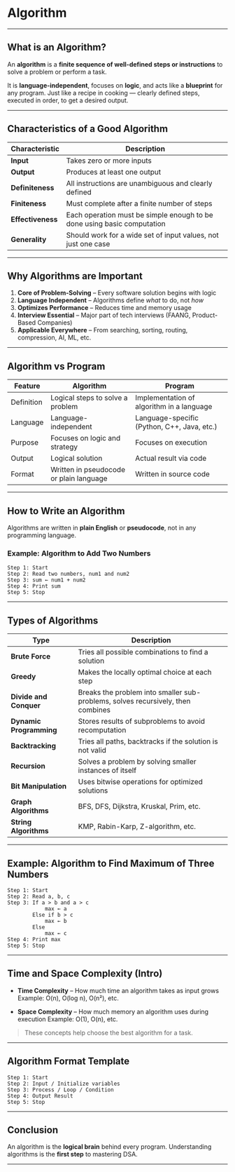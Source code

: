 

# Algorithm

---

## What is an Algorithm?

An **algorithm** is a **finite sequence of well-defined steps or instructions** to solve a problem or perform a task.

It is **language-independent**, focuses on **logic**, and acts like a **blueprint** for any program.
Just like a recipe in cooking — clearly defined steps, executed in order, to get a desired output.

---

## Characteristics of a Good Algorithm

| Characteristic    | Description                                                             |
| ----------------- | ----------------------------------------------------------------------- |
| **Input**         | Takes zero or more inputs                                               |
| **Output**        | Produces at least one output                                            |
| **Definiteness**  | All instructions are unambiguous and clearly defined                    |
| **Finiteness**    | Must complete after a finite number of steps                            |
| **Effectiveness** | Each operation must be simple enough to be done using basic computation |
| **Generality**    | Should work for a wide set of input values, not just one case           |

---

## Why Algorithms are Important

1. **Core of Problem-Solving** – Every software solution begins with logic
2. **Language Independent** – Algorithms define *what* to do, not *how*
3. **Optimizes Performance** – Reduces time and memory usage
4. **Interview Essential** – Major part of tech interviews (FAANG, Product-Based Companies)
5. **Applicable Everywhere** – From searching, sorting, routing, compression, AI, ML, etc.

---

## Algorithm vs Program

| Feature    | Algorithm                               | Program                                     |
| ---------- | --------------------------------------- | ------------------------------------------- |
| Definition | Logical steps to solve a problem        | Implementation of algorithm in a language   |
| Language   | Language-independent                    | Language-specific (Python, C++, Java, etc.) |
| Purpose    | Focuses on logic and strategy           | Focuses on execution                        |
| Output     | Logical solution                        | Actual result via code                      |
| Format     | Written in pseudocode or plain language | Written in source code                      |

---

## How to Write an Algorithm

Algorithms are written in **plain English** or **pseudocode**, not in any programming language.

### Example: Algorithm to Add Two Numbers

```
Step 1: Start  
Step 2: Read two numbers, num1 and num2  
Step 3: sum ← num1 + num2  
Step 4: Print sum  
Step 5: Stop
```

---

## Types of Algorithms

| Type                    | Description                                                                     |
| ----------------------- | ------------------------------------------------------------------------------- |
| **Brute Force**         | Tries all possible combinations to find a solution                              |
| **Greedy**              | Makes the locally optimal choice at each step                                   |
| **Divide and Conquer**  | Breaks the problem into smaller sub-problems, solves recursively, then combines |
| **Dynamic Programming** | Stores results of subproblems to avoid recomputation                            |
| **Backtracking**        | Tries all paths, backtracks if the solution is not valid                        |
| **Recursion**           | Solves a problem by solving smaller instances of itself                         |
| **Bit Manipulation**    | Uses bitwise operations for optimized solutions                                 |
| **Graph Algorithms**    | BFS, DFS, Dijkstra, Kruskal, Prim, etc.                                         |
| **String Algorithms**   | KMP, Rabin-Karp, Z-algorithm, etc.                                              |

---

## Example: Algorithm to Find Maximum of Three Numbers

```
Step 1: Start  
Step 2: Read a, b, c  
Step 3: If a > b and a > c  
            max ← a  
        Else if b > c  
            max ← b  
        Else  
            max ← c  
Step 4: Print max  
Step 5: Stop
```

---

## Time and Space Complexity (Intro)

* **Time Complexity** – How much time an algorithm takes as input grows
  Example: O(n), O(log n), O(n²), etc.

* **Space Complexity** – How much memory an algorithm uses during execution
  Example: O(1), O(n), etc.

> These concepts help choose the best algorithm for a task.

---

## Algorithm Format Template

```
Step 1: Start  
Step 2: Input / Initialize variables  
Step 3: Process / Loop / Condition  
Step 4: Output Result  
Step 5: Stop
```

---

## Conclusion

An algorithm is the **logical brain** behind every program.
Understanding algorithms is the **first step** to mastering DSA.

---
